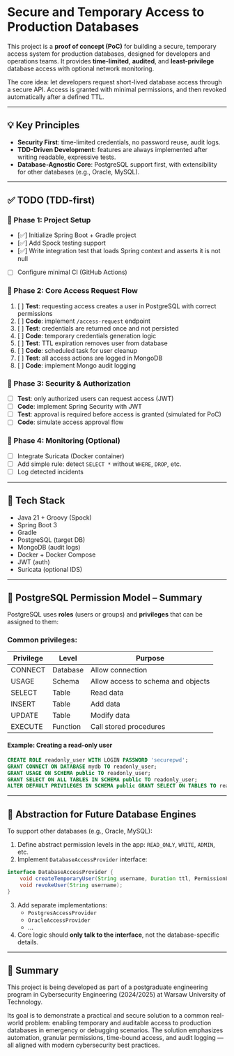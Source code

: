 # Secure and Temporary Access to Production Databases

This project is a **proof of concept (PoC)** for building a secure, temporary access system for production databases, designed for developers and operations teams. It provides **time-limited**, **audited**, and **least-privilege** database access with optional network monitoring.

The core idea: let developers request short-lived database access through a secure API. Access is granted with minimal permissions, and then revoked automatically after a defined TTL.

---

## 💡 Key Principles

- **Security First**: time-limited credentials, no password reuse, audit logs.
- **TDD-Driven Development**: features are always implemented after writing readable, expressive tests.
- **Database-Agnostic Core**: PostgreSQL support first, with extensibility for other databases (e.g., Oracle, MySQL).

---

## ✅ TODO (TDD-first)

### 🔹 Phase 1: Project Setup

- [✅] Initialize Spring Boot + Gradle project
- [✅] Add Spock testing support
- [✅] Write integration test that loads Spring context and asserts it is not null
- [ ] Configure minimal CI (GitHub Actions)


### 🔹 Phase 2: Core Access Request Flow

1. [ ] **Test**: requesting access creates a user in PostgreSQL with correct permissions
2. [ ] **Code**: implement `/access-request` endpoint
3. [ ] **Test**: credentials are returned once and not persisted
4. [ ] **Code**: temporary credentials generation logic
5. [ ] **Test**: TTL expiration removes user from database
6. [ ] **Code**: scheduled task for user cleanup
7. [ ] **Test**: all access actions are logged in MongoDB
8. [ ] **Code**: implement Mongo audit logging

### 🔹 Phase 3: Security & Authorization

- [ ] **Test**: only authorized users can request access (JWT)
- [ ] **Code**: implement Spring Security with JWT
- [ ] **Test**: approval is required before access is granted (simulated for PoC)
- [ ] **Code**: simulate access approval flow

### 🔹 Phase 4: Monitoring (Optional)

- [ ] Integrate Suricata (Docker container)
- [ ] Add simple rule: detect `SELECT *` without `WHERE`, `DROP`, etc.
- [ ] Log detected incidents

---

## 🧰 Tech Stack

- Java 21 + Groovy (Spock)
- Spring Boot 3
- Gradle
- PostgreSQL (target DB)
- MongoDB (audit logs)
- Docker + Docker Compose
- JWT (auth)
- Suricata (optional IDS)

---

## 🔐 PostgreSQL Permission Model – Summary

PostgreSQL uses **roles** (users or groups) and **privileges** that can be assigned to them:

### Common privileges:

| Privilege | Level     | Purpose                             |
|----------|------------|-------------------------------------|
| CONNECT  | Database   | Allow connection                    |
| USAGE    | Schema     | Allow access to schema and objects  |
| SELECT   | Table      | Read data                           |
| INSERT   | Table      | Add data                            |
| UPDATE   | Table      | Modify data                         |
| EXECUTE  | Function   | Call stored procedures              |

#### Example: Creating a read-only user
```sql
CREATE ROLE readonly_user WITH LOGIN PASSWORD 'securepwd';
GRANT CONNECT ON DATABASE mydb TO readonly_user;
GRANT USAGE ON SCHEMA public TO readonly_user;
GRANT SELECT ON ALL TABLES IN SCHEMA public TO readonly_user;
ALTER DEFAULT PRIVILEGES IN SCHEMA public GRANT SELECT ON TABLES TO readonly_user;
```

---

## 🔌 Abstraction for Future Database Engines

To support other databases (e.g., Oracle, MySQL):

1. Define abstract permission levels in the app: `READ_ONLY`, `WRITE`, `ADMIN`, etc.
2. Implement `DatabaseAccessProvider` interface:
```java
interface DatabaseAccessProvider {
    void createTemporaryUser(String username, Duration ttl, PermissionLevel level);
    void revokeUser(String username);
}
```
3. Add separate implementations:
   - `PostgresAccessProvider`
   - `OracleAccessProvider`
   - ...
4. Core logic should **only talk to the interface**, not the database-specific details.

---

## 🚀 Summary

This project is being developed as part of a postgraduate engineering program in Cybersecurity Engineering (2024/2025) at Warsaw University of Technology.

Its goal is to demonstrate a practical and secure solution to a common real-world problem: enabling temporary and auditable access to production databases in emergency or debugging scenarios. The solution emphasizes automation, granular permissions, time-bound access, and audit logging — all aligned with modern cybersecurity best practices.
